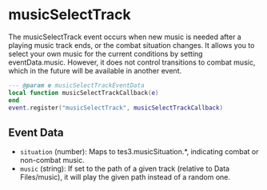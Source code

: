 # musicSelectTrack

The musicSelectTrack event occurs when new music is needed after a playing music track ends, or the combat situation changes. It allows you to select your own music for the current conditions by setting eventData.music. However, it does not control transitions to combat music, which in the future will be available in another event.

```lua
--- @param e musicSelectTrackEventData
local function musicSelectTrackCallback(e)
end
event.register("musicSelectTrack", musicSelectTrackCallback)
```

## Event Data

* `situation` (number): Maps to tes3.musicSituation.*, indicating combat or non-combat music.
* `music` (string): If set to the path of a given track (relative to Data Files/music), it will play the given path instead of a random one.

